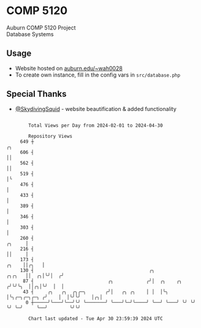# COMP 5120
Auburn COMP 5120 Project  
Database Systems

## Usage
- Website hosted on [auburn.edu/~wah0028](https://webhome.auburn.edu/~wah0028/)
- To create own instance, fill in the config vars in `src/database.php`

## Special Thanks
- [@SkydivingSquid](https://github.com/SkydivingSquid) - website beautification & added functionality

```

        Total Views per Day from 2024-02-01 to 2024-04-30

        Repository Views
     649 ┼                                                                                       ╭╮
     606 ┤                                                                                       ││
     562 ┤                                                                                       ││
     519 ┤                                                                                       │╰
     476 ┤                                                                                       │
     433 ┤                                                                                       │
     389 ┤                                                                                       │
     346 ┤                                                                                       │
     303 ┤                                                                                       │
     260 ┤                                                                                ╭╮     │
     216 ┤                                                                                ││     │
     173 ┤                                                                          ╭╮    ││╭╮   │
     130 ┤                                          ╭╮                       ╭╮╭╮   ││  ╭╮│╰╯│  ╭╯
      87 ┤                           ╭╮            ╭╯│  ╭╮    ╭╮            ╭╯╰╯╰╮  ││╭╮│╰╯  │  │
      43 ┤     ╭╮   ╭╮  ╭╮╭─╮       ╭╯│   ╭╮ ╭╮    │ │  │╰╮   │╰╮╭─╮╭─╮╭─╮ ╭╯    │  │╰╯╰╯    │╭╮│
       0 ┼─────╯╰───╯╰──╯╰╯ ╰───────╯ ╰───╯╰─╯╰────╯ ╰──╯ ╰───╯ ╰╯ ╰╯ ╰╯ ╰─╯     ╰──╯        ╰╯╰╯

        Chart last updated - Tue Apr 30 23:59:39 2024 UTC
        
```
